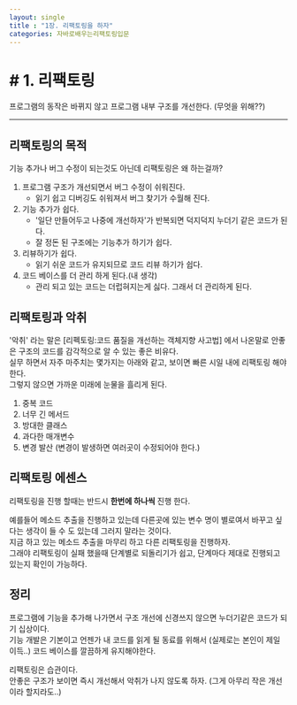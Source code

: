 ```yaml
---
layout: single
title : "1장. 리팩토링을 하자"
categories: 자바로배우는리팩토링입문
---
```


# # 1. 리팩토링
프로그램의 동작은 바뀌지 않고 프로그램 내부 구조를 개선한다. (무엇을 위해??)    

***  
## 리팩토링의 목적
기능 추가나 버그 수정이 되는것도 아닌데 리팩토링은 왜 하는걸까?

1. 프로그램 구조가 개선되면서 버그 수정이 쉬워진다.
   * 읽기 쉽고 디버깅도 쉬워져서 버그 찾기가 수월해 진다.
2. 기능 추가가 쉽다.
   * '일단 만들어두고 나중에 개선하자'가 반복되면 덕지덕지 누더기 같은 코드가 된다.  
   * 잘 정돈 된 구조에는 기능추가 하기가 쉽다. 
3. 리뷰하기가 쉽다.
   * 읽기 쉬운 코드가 유지되므로 코드 리뷰 하기가 쉽다.
4. 코드 베이스를 더 관리 하게 된다.(내 생각)
   * 관리 되고 있는 코드는 더럽혀지는게 싫다. 그래서 더 관리하게 된다.

## 리팩토링과 악취
'악취' 라는 말은 [리펙토링:코드 품질을 개선하는 객체지향 사고법] 에서 나온말로 안좋은 구조의 코드를 감각적으로 알 수 있는 좋은 비유다.  
실무 하면서 자주 마주치는 몇가지는 아래와 같고, 보이면 빠른 시일 내에 리팩토링 해야한다.  
그렇지 않으면 가까운 미래에 눈물을 흘리게 된다.

1. 중복 코드
2. 너무 긴 메서드
3. 방대한 클래스
4. 과다한 매개변수
5. 변경 발산 (변경이 발생하면 여러곳이 수정되어야 한다.)



## 리팩토링 에센스
리팩토링을 진행 할때는 반드시 **한번에 하나씩** 진행 한다.  

예를들어 메소드 추출을 진행하고 있는데 다른곳에 있는 변수 명이 별로여서 바꾸고 싶다는 생각이 들 수 도 있는데 그러지 말라는 것이다.  
지금 하고 있는 메소드 추출을 마무리 하고 다른 리팩토링을 진행하자.  
그래야 리팩토링이 실패 했을때 단계별로 되돌리기가 쉽고, 단계마다 제대로 진행되고 있는지 확인이 가능하다.


## 정리
프로그램에 기능을 추가해 나가면서 구조 개선에 신경쓰지 않으면 누더기같은 코드가 되기 십상이다.  
기능 개발은 기본이고 언젠가 내 코드를 읽게 될 동료를 위해서 (실제로는 본인이 제일 이득..) 코드 베이스를 깔끔하게 유지해야한다.  

리팩토링은 습관이다.  
안좋은 구조가 보이면 즉시 개선해서 악취가 나지 않도록 하자. (그게 아무리 작은 개선이라 할지라도..)  

   
